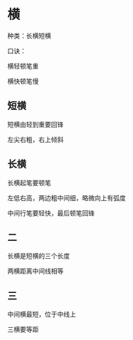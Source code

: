# 横

种类：长横短横



口诀：

横轻顿笔重

横快顿笔慢



## 短横

短横由轻到重要回锋

左尖右粗，右上倾斜



## 长横

长横起笔要顿笔

左低右高，两边粗中间细，略微向上有弧度

中间行笔要轻快，最后顿笔回锋



## 二

长横是短横的三个长度

两横距离中间线相等



## 三

中间横最短，位于中线上

三横要等距

